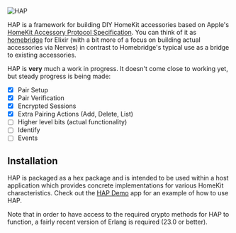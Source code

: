 ![HAP](https://user-images.githubusercontent.com/79646/67910894-dd4dc280-fb5a-11e9-9ca9-4be6633cc1a6.png)

HAP is a framework for building DIY HomeKit accessories based on Apple's [HomeKit Accessory Protocol Specification](https://developer.apple.com/homekit/). 
You can think of it as [homebridge](https://github.com/nfarina/homebridge) for Elixir (with a bit more of a focus on
building actual accessories via Nerves) in contrast to Homebridge's typical use as a bridge to existing accessories.

HAP is **very** much a work in progress. It doesn't come close to working yet, but 
steady progress is being made:

* [x] Pair Setup
* [x] Pair Verification
* [x] Encrypted Sessions
* [x] Extra Pairing Actions (Add, Delete, List)
* [ ] Higher level bits (actual functionality)
* [ ] Identify
* [ ] Events

## Installation

HAP is packaged as a hex package and is intended to be used within a host application
which provides concrete implementations for various HomeKit characteristics. Check out 
the [HAP Demo](https://github.com/mtrudel/hap_demo) app for an example of how to use HAP.

Note that in order to have access to the required crypto methods for HAP to function, a
fairly recent version of Erlang is required (23.0 or better).
